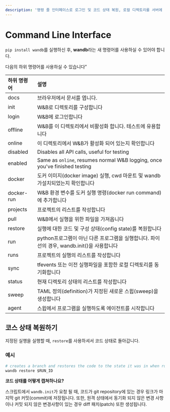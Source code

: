 ```yaml
---
description: '명령 줄 인터페이스로 로그인 및 코드 상태 복원, 로컬 디렉토리를 서버에 동기화, 그리고 초매개변수 스윕을 실행하실 수 있습니다'
---
```


# Command Line Interface

`pip install wandb`를 실행하신 후, **wandb**라는 새 명령어를 사용하실 수 있어야 합니다.  


다음의 하위 명령어를 사용하실 수 있습니다”

| 하위 명령어 |  설명 |
| :--- | :--- |
| docs | 브라우저에서 문서를 엽니다. |
| init | W&B로 디렉토리를 구성합니다 |
| login | W&B에 로그인합니다 |
| offline | W&B를 이 디렉토리에서 비활성화 합니다. 테스트에 유용합니다 |
| online | 이 디렉토리에서 W&B가 활성화 되어 있는지 확인합니다 |
| disabled | Disables all API calls, useful for testing |
| enabled | Same as `online`, resumes normal W&B logging, once you've finished testing |
| docker | 도커 이미지\(docker image\) 실행, cwd 마운트 및 wandb가설치되었는지 확인합니다 |
| docker-run | W&B 환경 변수를 도커 실행 명령\(docker run command\)에 추가합니다 |
| projects |  프로젝트의 리스트를 작성합니다 |
| pull | W&B에서 실행을 위한 파일을 가져옵니다 |
| restore | 실행에 대한 코드 및 구성 상태\(config state\)를 복원합니다 |
| run | python프로그램이 아닌 다른 프로그램을 실행합니다. 파이선의 경우, wandb.init\(\)을 사용합니다 |
| runs | 프로젝트의 실행의 리스트를 작성합니다 |
| sync | tfevents 또는 이전 실행파일을 포함한 로컬 디렉토리를 동기화합니다 |
| status | 현재 디렉토리 상태의 리스트를 작성합니다 |
| sweep | TAML 정의\(definition\)가 지정된 새로운 스윕\(sweep\)을 생성합니다 |
| agent | 스윕에서 프로그램을 실행하도록 에이전트를 시작합니다 |

##  **코스 상태 복원하기**

 지정된 실행을 실행할 때, `restore`를 사용하셔서 코드 상태로 돌아갑니다.

###  **예시**

```python
# creates a branch and restores the code to the state it was in when run $RUN_ID was executed
wandb restore $RUN_ID
```

 **코드 상태를 어떻게 캡쳐하나요?**

 스크립트에서 `wandb.init`가 요청 될 때, 코드가 git repository에 있는 경우 링크가 마지막 git 커밋\(commit\)에 저장됩니다. 또한, 원격 상태에서 동기화 되지 않은 변경 사항이나 커밋 되지 않은 변경사항이 있는 경우 diff 패치\(patch\) 또한 생성됩니다.

